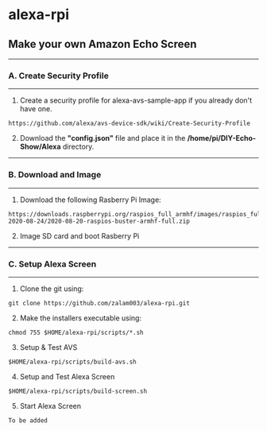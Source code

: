 # alexa-rpi
## Make your own Amazon Echo Screen

****************************************************************   
### A. Create Security Profile   
****************************************************************  

1. Create a security profile for alexa-avs-sample-app if you already don't have one.
```
https://github.com/alexa/avs-device-sdk/wiki/Create-Security-Profile  
```

2. Download the **"config.json"** file and place it in the **/home/pi/DIY-Echo-Show/Alexa** directory.  


****************************************************************   
### B. Download and Image
****************************************************************

1. Download the following Rasberry Pi Image:
```
https://downloads.raspberrypi.org/raspios_full_armhf/images/raspios_full_armhf-2020-08-24/2020-08-20-raspios-buster-armhf-full.zip
```

2. Image SD card and boot Rasberry Pi

***************************************************************
### C. Setup Alexa Screen
***************************************************************
1. Clone the git using:
```
git clone https://github.com/zalam003/alexa-rpi.git  
```

2. Make the installers executable using:
```
chmod 755 $HOME/alexa-rpi/scripts/*.sh
```

3. Setup & Test AVS
```
$HOME/alexa-rpi/scripts/build-avs.sh
```

4. Setup and Test Alexa Screen
```
$HOME/alexa-rpi/scripts/build-screen.sh
```

5. Start Alexa Screen
```
To be added
```
